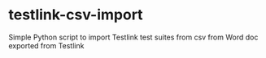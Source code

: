 # testlink-csv-import
Simple Python script to import Testlink test suites from csv from Word doc exported from Testlink
